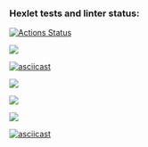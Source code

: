 ### Hexlet tests and linter status:
[![Actions Status](https://github.com/Seawis/frontend-project-44/workflows/hexlet-check/badge.svg)](https://github.com/Seawis/frontend-project-44/actions)

<a href="https://codeclimate.com/github/Seawis/frontend-project-44/maintainability"><img src="https://api.codeclimate.com/v1/badges/8de6bf5819b56a57f014/maintainability" /></a>

[![asciicast](https://asciinema.org/a/673549.svg)](https://asciinema.org/a/673549)

<a href="https://asciinema.org/a/673549" target="_blank"><img src="https://asciinema.org/a/673549.svg" /></a>

<a href="https://asciinema.org/a/674408" target="_blank"><img src="https://asciinema.org/a/674408.svg" /></a>

<a href="https://asciinema.org/a/674512" target="_blank"><img src="https://asciinema.org/a/674512.svg" /></a>

[![asciicast](https://asciinema.org/a/674669.svg)](https://asciinema.org/a/674669)
